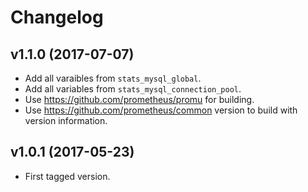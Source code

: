 # Changelog

## v1.1.0 (2017-07-07)

* Add all varaibles from `stats_mysql_global`.
* Add all variables from `stats_mysql_connection_pool`.
* Use https://github.com/prometheus/promu for building.
* Use https://github.com/prometheus/common version to build with version information.

## v1.0.1 (2017-05-23)

* First tagged version.
